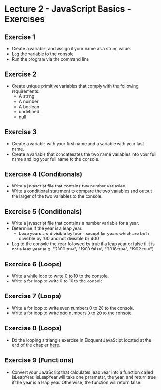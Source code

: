 # Lecture 2 - JavaScript Basics - Exercises

## Exercise 1
- Create a variable, and assign it your name as a string value.
- Log the variable to the console
- Run the program via the command line

## Exercise 2

- Create unique primitive variables that comply with the following requirements:
  - A string
  - A number
  - A boolean
  - undefined
  - null

## Exercise 3
- Create a variable with your first name and a variable with your last name.
- Create a variable that concatenates the two name variables into your full name and log your full name to the console.

## Exercise 4 (Conditionals)
- Write a javascript file that contains two number variables.
- Write a conditional statement to compare the two variables and output the larger of the two variables to the console.

## Exercise 5 (Conditionals)
- Write a javascript file that contains a number variable for a year.
- Determine if the year is a leap year.
  - Leap years are divisible by four - except for years which are both divisible by 100 and not divisible by 400
- Log to the console the year followed by true if a leap year or false if it is not a leap year (e.g. "2000 true", "1900 false", "2016 true", "1992 true")

## Exercise 6 (Loops)
- Write a while loop to write 0 to 10 to the console.
- Write a for loop to write 0 to 10 to the console.

## Exercise 7 (Loops)
- Write a for loop to write even numbers 0 to 20 to the console.
- Write a for loop to write odd numbers 0 to 20 to the console.

## Exercise 8 (Loops)
- Do the looping a triangle exercise in Eloquent JavaScipt located at the end of the chapter [here](http://eloquentjavascript.net/02_program_structure.html).

## Exercise 9 (Functions)
- Convert your JavaScript that calculates leap year into a function called isLeapYear. isLeapYear will take one parameter, the year, and return true if the year is a leap year. Otherwise, the function will return false.